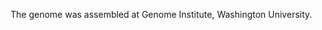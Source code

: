 [//]: # (Created by ./bin/manage_files.pl from ./species/Caenorhabditis_tropicalis/PRJNA53597/Caenorhabditis_tropicalis_PRJNA53597.assembly.html on Thu Jun 11 13:43:46 2020)
The genome was assembled at Genome Institute, Washington University.
